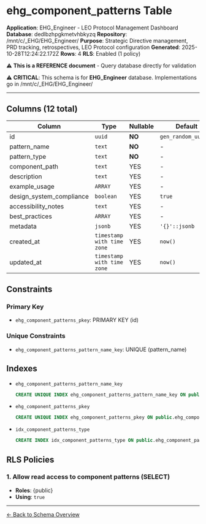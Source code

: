 # ehg_component_patterns Table

**Application**: EHG_Engineer - LEO Protocol Management Dashboard
**Database**: dedlbzhpgkmetvhbkyzq
**Repository**: /mnt/c/_EHG/EHG_Engineer/
**Purpose**: Strategic Directive management, PRD tracking, retrospectives, LEO Protocol configuration
**Generated**: 2025-10-28T12:24:22.172Z
**Rows**: 4
**RLS**: Enabled (1 policy)

⚠️ **This is a REFERENCE document** - Query database directly for validation

⚠️ **CRITICAL**: This schema is for **EHG_Engineer** database. Implementations go in /mnt/c/_EHG/EHG_Engineer/

---

## Columns (12 total)

| Column | Type | Nullable | Default | Description |
|--------|------|----------|---------|-------------|
| id | `uuid` | **NO** | `gen_random_uuid()` | - |
| pattern_name | `text` | **NO** | - | - |
| pattern_type | `text` | **NO** | - | - |
| component_path | `text` | YES | - | - |
| description | `text` | YES | - | - |
| example_usage | `ARRAY` | YES | - | - |
| design_system_compliance | `boolean` | YES | `true` | - |
| accessibility_notes | `text` | YES | - | - |
| best_practices | `ARRAY` | YES | - | - |
| metadata | `jsonb` | YES | `'{}'::jsonb` | - |
| created_at | `timestamp with time zone` | YES | `now()` | - |
| updated_at | `timestamp with time zone` | YES | `now()` | - |

## Constraints

### Primary Key
- `ehg_component_patterns_pkey`: PRIMARY KEY (id)

### Unique Constraints
- `ehg_component_patterns_pattern_name_key`: UNIQUE (pattern_name)

## Indexes

- `ehg_component_patterns_pattern_name_key`
  ```sql
  CREATE UNIQUE INDEX ehg_component_patterns_pattern_name_key ON public.ehg_component_patterns USING btree (pattern_name)
  ```
- `ehg_component_patterns_pkey`
  ```sql
  CREATE UNIQUE INDEX ehg_component_patterns_pkey ON public.ehg_component_patterns USING btree (id)
  ```
- `idx_component_patterns_type`
  ```sql
  CREATE INDEX idx_component_patterns_type ON public.ehg_component_patterns USING btree (pattern_type)
  ```

## RLS Policies

### 1. Allow read access to component patterns (SELECT)

- **Roles**: {public}
- **Using**: `true`

---

[← Back to Schema Overview](../database-schema-overview.md)
